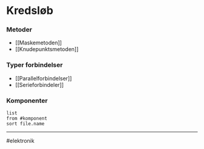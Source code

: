 # Kredsløb

### Metoder
- [[Maskemetoden]]
- [[Knudepunktsmetoden]]

### Typer forbindelser
- [[Parallelforbindelser]]
- [[Serieforbindeler]]

### Komponenter
```dataview 
list
from #komponent 
sort file.name
```


---
#elektronik 